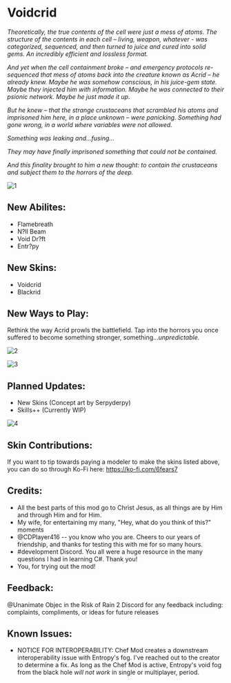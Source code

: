 Voidcrid
===============
*Theoretically, the true contents of the cell were just a mess of atoms. The structure of the contents in each cell* *– living, weapon, whatever - was categorized, sequenced, and then turned to juice and cured into solid gems. An incredibly efficient and lossless format.*

*And yet when the cell containment broke – and emergency protocols re-sequenced that mess of atoms back into the creature known as Acrid – he already knew. Maybe he was somehow conscious, in his juice-gem state. Maybe they injected him with information. Maybe he was connected to their psionic network. Maybe he just made it up.*

*But he knew – that the strange crustaceans that scrambled his atoms and imprisoned him here, in a place unknown – were panicking. Something had gone wrong, in a world where variables were not allowed.*

*Something was leaking and...fusing...*

*They may have finally imprisoned something that could not be contained.*

*And this finality brought to him a new thought: to contain the crustaceans and subject them to the horrors of the deep.*


![1](https://cdn.discordapp.com/attachments/663444052418756631/1045026397216850080/Risk_of_Rain_2_11_23_2022_12_19_24_PM.png)


## New Abilites:
- Flamebreath
- N?ll Beam
- Void Dr?ft
- Entr?py

## New Skins:
- Voidcrid
- Blackrid

## New Ways to Play:
Rethink the way Acrid prowls the battlefield. Tap into the horrors you once suffered to become something stronger, something...*unpredictable.*

![2](https://cdn.discordapp.com/attachments/663444052418756631/1079448663216099348/nullbeamshowoff.png)

![3](https://media.discordapp.net/attachments/663444052418756631/1079448663656513667/driftshowff.png?width=1165&height=656)


## Planned Updates:

- New Skins (Concept art by Serpyderpy)
- Skills++ (Currently WIP)

![4](https://cdn.discordapp.com/attachments/1016725529522606112/1045628643747045477/voidcrid.png)


## Skin Contributions:

If you want to tip towards paying a modeler to make the skins listed above, you can do so through Ko-Fi here: https://ko-fi.com/6fears7

## Credits:

- All the best parts of this mod go to Christ Jesus, as all things are by Him and through Him and for Him.
- My wife, for entertaining my many, "Hey, what do you think of this?" moments
- @CDPlayer416 -- you know who you are. Cheers to our years of friendship, and thanks for testing this with me for so many hours.
- #development Discord. You all were a huge resource in the many questions I had in learning C#. Thank you!
- You, for trying out the mod!

## Feedback:

@Unanimate Objec in the Risk of Rain 2 Discord for any feedback including: complaints, compliments, or ideas for future releases

## Known Issues:
- NOTICE FOR INTEROPERABILITY: Chef Mod creates a downstream interoperability issue with Entropy's fog. I've reached out to the creator to determine a fix. As long as the Chef Mod is active, Entropy's void fog from the black hole *will not work* in single or multiplayer, period.